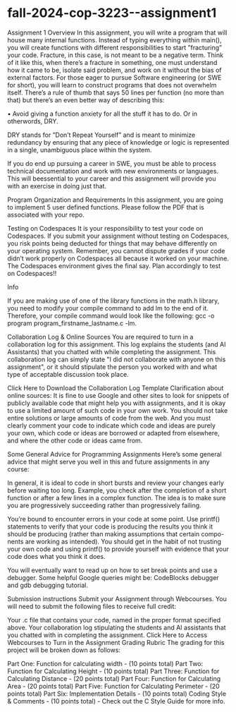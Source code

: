 # fall-2024-cop-3223--assignment1
Assignment 1 
Overview
In this assignment, you will write a program that will house many internal functions. Instead of typing everything within main(), you will create functions with different responsibilities to start ”fracturing” your code. Fracture, in this case, is not meant to be a negative term. Think of it like this, when there’s a fracture in something, one must understand how it came to be, isolate said problem, and work on it without the bias of external factors. For those eager to pursue Software engineering (or SWE for short), you will learn to construct programs that does not overwhelm itself. There’s a rule of thumb that says 50 lines per function (no more than that) but there’s an even better way of describing this:

• Avoid giving a function anxiety for all the stuff it has to do. Or in otherwords, DRY.

DRY stands for ”Don’t Repeat Yourself” and is meant to minimize redundancy by ensuring that any piece of knowledge or logic is represented in a single, unambiguous place within the system.

If you do end up pursuing a career in SWE, you must be able to process technical documentation and work with new environments or languages. This will beessential to your career and this assignment will provide you with an exercise in doing just that.

Program Organization and Requirements
In this assignment, you are going to implement 5 user defined functions. Please follow the PDF that is associated with your repo.

Testing on Codespaces
It is your responsibility to test your code on Codespaces. If you submit your assignment without testing on Codespaces, you risk points being deducted for things that may behave differently on your operating system. Remember, you cannot dispute grades if your code didn’t work properly on Codespaces all because it worked on your machine. The Codespaces environment gives the final say. Plan accordingly to test on Codespaces!!

Info

If you are making use of one of the library functions in the math.h library, you need to modify your compile command to add lm to the end of it. Therefore, your compile command would look like the following: gcc -o program program_firstname_lastname.c -lm.

Collaboration Log & Online Sources
You are required to turn in a collaboration log for this assignment. This log explains the students (and AI Assistants) that you chatted with while completing the assignment. This collaboration log can simply state "I did not collaborate with anyone on this assignment", or it should stipulate the person you worked with and what type of acceptable discussion took place.

Click Here to Download the Collaboration Log Template
Clarification about online sources: It is fine to use Google and other sites to look for snippets of publicly available code that might help you with assignments, and it is okay to use a limited amount of such code in your own work. You should not take entire solutions or large amounts of code from the web. And you must clearly comment your code to indicate which code and ideas are purely your own, which code or ideas are borrowed or adapted from elsewhere, and where the other code or ideas came from.

Some General Advice for Programming Assignments
Here’s some general advice that might serve you well in this and future assignments in any course:

In general, it is ideal to code in short bursts and review your changes early before waiting too long. Example, you check after the completion of a short function or after a few lines in a complex function. The idea is to make sure you are progressively succeeding rather than progressively failing.

You’re bound to encounter errors in your code at some point. Use printf() statements to verify that your code is producing the results you think it should be producing (rather than making assumptions that certain compo- nents are working as intended). You should get in the habit of not trusting your own code and using printf() to provide yourself with evidence that your code does what you think it does.

You will eventually want to read up on how to set break points and use a debugger. Some helpful Google queries might be: CodeBlocks debugger and gdb debugging tutorial.

Submission instructions
Submit your Assignment through Webcourses. You will need to submit the following files to receive full credit:

Your .c file that contains your code, named in the proper format specified above.
Your collaboration log stipulating the students and AI assistants that you chatted with in completing the assignment.
Click Here to Access Webcourses to Turn in the Assignment
Grading Rubric
The grading for this project will be broken down as follows:

Part One: Function for calculating width - (10 points total)
Part Two: Function for Calculating Height - (10 points total)
Part Three: Function for Calculating Distance - (20 points total)
Part Four: Function for Calculating Area - (20 points total)
Part Five: Function for Calculating Perimeter - (20 points total)
Part Six: Implementation Details - (10 points total)
Coding Style & Comments - (10 points total) - Check out the C Style Guide for more info.
